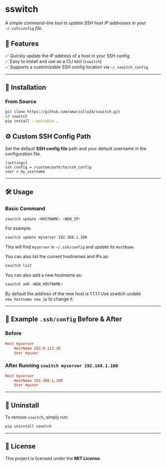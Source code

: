 # **sswitch**  

*A simple command-line tool to update SSH host IP addresses in your `~/.ssh/config` file.*  
## **🚀 Features**  
✅ Quickly update the IP address of a host in your SSH config  
✅ Easy to install and use as a CLI tool (`sswitch`)  
✅ Supports a customizable SSH config location via `~/.sswitch_config`  

---

## **📌 Installation**  
<!--### **Using `pip` (Recommended)**
```sh
pip install sswitch
```-->

### **From Source**
```sh
git clone https://github.com/amarzullo24/sswitch.git
cd sswitch
pip install --editable .
```

## **⚙ Custom SSH Config Path**  
Set the default **SSH config file** path and your default username in the configuration file. 
```
[settings]
ssh_config = /custom/path/to/ssh_config
user = my_username
```
---

## **🛠 Usage**  
### **Basic Command**
```sh
sswitch update <HOSTNAME> <NEW_IP>
```
For example:  
```sh
sswitch update myserver 192.168.1.100
```
This will find `myserver` in `~/.ssh/config` and update its `HostName`.

You can also list the current hostnames and IPs as:
```sh
sswitch list
```
You can also add a new hostname as:
```sh
sswitch add <NEW_HOSTNAME>
```
By default the address of the new host is 1.1.1.1
Use sswitch uodate `new_hostname new_ip` to change it.

---

## **📝 Example `.ssh/config` Before & After**  

### **Before**
```ini
Host myserver
    HostName 203.0.113.10
    User myuser
```

### **After Running `sswitch myserver 192.168.1.100`**
```ini
Host myserver
    HostName 192.168.1.100
    User myuser
```

---

## **🔧 Uninstall**
To remove `sswitch`, simply run:
```sh
pip uninstall sswitch
```

---

## **📜 License**  
This project is licensed under the **MIT License**.  
